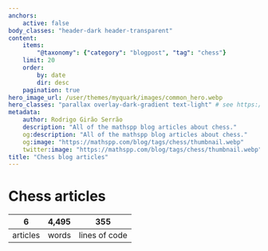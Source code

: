 ```yaml
---
anchors:
    active: false
body_classes: "header-dark header-transparent"
content:
    items:
        "@taxonomy": {"category": "blogpost", "tag": "chess"}
    limit: 20
    order:
        by: date
        dir: desc
    pagination: true
hero_image_url: /user/themes/myquark/images/common_hero.webp
hero_classes: "parallax overlay-dark-gradient text-light" # see https://demo.getgrav.org/blog-skeleton/blog/hero-classes
metadata:
    author: Rodrigo Girão Serrão
    description: "All of the mathspp blog articles about chess."
    og:description: "All of the mathspp blog articles about chess."
    og:image: "https://mathspp.com/blog/tags/chess/thumbnail.webp"
    twitter:image: "https://mathspp.com/blog/tags/chess/thumbnail.webp"
title: "Chess blog articles"
---
```


# Chess articles


<table class="stats-table">
    <thead>
        <tr>
            <th style="text-align: center;">6</th>
            <th style="text-align: center;">4,495</th>
            <th style="text-align: center;">355</th>
        </tr>
    </thead>
    <tbody>
        <tr>
            <td style="text-align: center;">articles</td>
            <td style="text-align: center;">words</td>
            <td style="text-align: center;">lines of code</td>
        </tr>
    </tbody>
</table>